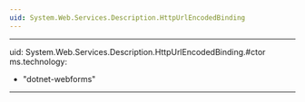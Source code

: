 ```yaml
---
uid: System.Web.Services.Description.HttpUrlEncodedBinding
---
```


---
uid: System.Web.Services.Description.HttpUrlEncodedBinding.#ctor
ms.technology: 
  - "dotnet-webforms"
---
